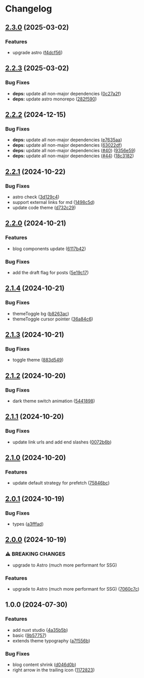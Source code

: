 # Changelog

## [2.3.0](https://github.com/GloryWong/personal-website/compare/v2.2.3...v2.3.0) (2025-03-02)


### Features

* upgrade astro ([f4dcf56](https://github.com/GloryWong/personal-website/commit/f4dcf568194a3c76c90dbd3662c8f41ec21295a6))

## [2.2.3](https://github.com/GloryWong/personal-website/compare/v2.2.2...v2.2.3) (2025-03-02)


### Bug Fixes

* **deps:** update all non-major dependencies ([0c27a2f](https://github.com/GloryWong/personal-website/commit/0c27a2fb43b3d0e1fa41fca27818f2bbfcec8641))
* **deps:** update astro monorepo ([282f590](https://github.com/GloryWong/personal-website/commit/282f590eb2082203694dedf12fe77839feae899d))

## [2.2.2](https://github.com/GloryWong/personal-website/compare/v2.2.1...v2.2.2) (2024-12-15)


### Bug Fixes

* **deps:** update all non-major dependencies ([e7635aa](https://github.com/GloryWong/personal-website/commit/e7635aa8876924bc4e432a35c72f788bebdda508))
* **deps:** update all non-major dependencies ([63022df](https://github.com/GloryWong/personal-website/commit/63022dfd683d933e911cc3e038af214464446623))
* **deps:** update all non-major dependencies ([#40](https://github.com/GloryWong/personal-website/issues/40)) ([9356e59](https://github.com/GloryWong/personal-website/commit/9356e59b45e197b51d7fa59878507f10efd4e54b))
* **deps:** update all non-major dependencies ([#44](https://github.com/GloryWong/personal-website/issues/44)) ([18c3182](https://github.com/GloryWong/personal-website/commit/18c318233d4f30c8dfa2e68bf938f8aab5c74e0f))

## [2.2.1](https://github.com/GloryWong/personal-website/compare/v2.2.0...v2.2.1) (2024-10-22)


### Bug Fixes

* astro check ([3d129c4](https://github.com/GloryWong/personal-website/commit/3d129c4076abcaf2fd1255d5f0bc015ec9962a65))
* support external links for md ([1498c5d](https://github.com/GloryWong/personal-website/commit/1498c5d9f29c478dfd8a46e181dcb52cb3e219ed))
* update code theme ([d732c29](https://github.com/GloryWong/personal-website/commit/d732c29bfd61f7df90bd6af4550911aa657d2abe))

## [2.2.0](https://github.com/GloryWong/personal-website/compare/v2.1.4...v2.2.0) (2024-10-21)


### Features

* blog components update ([6117b42](https://github.com/GloryWong/personal-website/commit/6117b4205b8aeb43b3dc5e873e60d9183543ab22))


### Bug Fixes

* add the draft flag for posts ([5e19c17](https://github.com/GloryWong/personal-website/commit/5e19c17473cbf3129bd7bc3bb5174fcb528d24ef))

## [2.1.4](https://github.com/GloryWong/personal-website/compare/v2.1.3...v2.1.4) (2024-10-21)


### Bug Fixes

* themeToggle bg ([b8263ac](https://github.com/GloryWong/personal-website/commit/b8263acae464968af83378c6560434a5ca70c21b))
* themeToggle cursor pointer ([36a84c6](https://github.com/GloryWong/personal-website/commit/36a84c6838a4a2a381a9766371cd4dcf00a9691a))

## [2.1.3](https://github.com/GloryWong/personal-website/compare/v2.1.2...v2.1.3) (2024-10-21)


### Bug Fixes

* toggle theme ([883d549](https://github.com/GloryWong/personal-website/commit/883d5493546618cc8efec2df386f15afb3d4f039))

## [2.1.2](https://github.com/GloryWong/personal-website/compare/v2.1.1...v2.1.2) (2024-10-20)


### Bug Fixes

* dark theme switch animation ([5441898](https://github.com/GloryWong/personal-website/commit/5441898fef81b8f922ba9c7fa325c54ebd616ddf))

## [2.1.1](https://github.com/GloryWong/personal-website/compare/v2.1.0...v2.1.1) (2024-10-20)


### Bug Fixes

* update link urls and add end slashes ([0072b6b](https://github.com/GloryWong/personal-website/commit/0072b6bf786e1108b460cf13f79e88c95341a11b))

## [2.1.0](https://github.com/GloryWong/personal-website/compare/v2.0.1...v2.1.0) (2024-10-20)


### Features

* update default strategy for prefetch ([75846bc](https://github.com/GloryWong/personal-website/commit/75846bc0a9c73fd134ced4cc0f61597d999b3ade))

## [2.0.1](https://github.com/GloryWong/personal-website/compare/v2.0.0...v2.0.1) (2024-10-19)


### Bug Fixes

* types ([a3fffad](https://github.com/GloryWong/personal-website/commit/a3fffad46a63d9bd68ae0f6642851f422e5e8f5b))

## [2.0.0](https://github.com/GloryWong/personal-website/compare/v1.0.0...v2.0.0) (2024-10-19)


### ⚠ BREAKING CHANGES

* upgrade to Astro (much more performant for SSG)

### Features

* upgrade to Astro (much more performant for SSG) ([7060c7c](https://github.com/GloryWong/personal-website/commit/7060c7cb61290dba8c4b3b1572858374d2316c29))

## 1.0.0 (2024-07-30)


### Features

* add nuxt studio ([4a35b5b](https://github.com/GloryWong/personal-website/commit/4a35b5b9e423083560d8269a2d8ceee2aa1524c7))
* basic ([9b57757](https://github.com/GloryWong/personal-website/commit/9b5775795c46a20df14a596e4ebd28ad4ed69000))
* extends theme typography ([a7f556b](https://github.com/GloryWong/personal-website/commit/a7f556ba073715734084c728254890115533c982))


### Bug Fixes

* blog content shrink ([d046d0b](https://github.com/GloryWong/personal-website/commit/d046d0b79d15141bfd3d9d23e9227afd3397e46d))
* right arrow in the trailing icon ([1172823](https://github.com/GloryWong/personal-website/commit/117282339be2bab5dee3875585f68c6e52eeec47))
